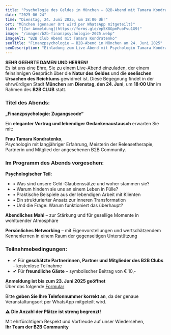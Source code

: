 ```yaml
---
title: "Psychologie des Geldes in München – B2B-Abend mit Tamara Kondratenko"
date: "2025-06-24"
time: "Dienstag, 24. Juni 2025, um 18:00 Uhr"
ort: "München (genauer Ort wird per WhatsApp mitgeteilt)"
link: "[Zur Anmeldung](https://forms.gle/ep5X8GpmPuoFvu1G9)"
image: "/images/b2b-finanzpsychologie-2025.webp"
imageAlt: "B2B Club Abend mit Tamara Kondratenko"
seoTitle: "Finanzpsychologie – B2B-Abend in München am 24. Juni 2025"
seoDescription: "Einladung zum Live-Abend mit Psychologin Tamara Kondratenko über die Natur des Geldes und innere Ursachen des Reichtums. Psychologie, Abendessen und Networking in München."
---
```


**SEHR GEEHRTE DAMEN UND HERREN!**  
Es ist uns eine Ehre, Sie zu einem Live-Abend einzuladen, der einem feinsinnigen Gespräch über die **Natur des Geldes** und die **seelischen Ursachen des Reichtums** gewidmet ist. Diese Begegnung findet in der ehrwürdigen Stadt **München** am **Dienstag, den 24. Juni**, um **18:00 Uhr** im Rahmen des **B2B CLUB** statt.

### Titel des Abends:
**„Finanzpsychologie: Zugangscode“**

Ein **eleganter Vortrag und lebendiger Gedankenaustausch** erwarten Sie mit:

**Frau Tamara Kondratenko**,  
Psychologin mit langjähriger Erfahrung, Meisterin der Releasetherapie,  
Partnerin und Mitglied der angesehenen B2B Community.

### Im Programm des Abends vorgesehen:

**Psychologischer Teil:**
- • Was sind unsere Geld-Glaubenssätze und woher stammen sie?  
- • Warum hindern sie uns an einem Leben in Fülle?  
- • Praktische Beispiele aus der lebendigen Arbeit mit Klienten  
- • Ein strukturierter Ansatz zur inneren Transformation  
- • Und die Frage: Warum funktioniert das überhaupt?

**Abendliches Mahl** – zur Stärkung und für gesellige Momente in wohltuender Atmosphäre

**Persönliches Networking** – mit Eigenvorstellungen und wertschätzendem Kennenlernen in einem Raum der gegenseitigen Unterstützung

### Teilnahmebedingungen:

- ✔ Für **geschätzte Partnerinnen, Partner und Mitglieder des B2B Clubs** – kostenlose Teilnahme  
- ✔ Für **freundliche Gäste** – symbolischer Beitrag von € 10,-

**Anmeldung ist bis zum 23. Juni 2025 geöffnet**  
Über das folgende [Formular](https://forms.gle/ep5X8GpmPuoFvu1G9)

Bitte **geben Sie Ihre Telefonnummer korrekt an**, da der genaue Veranstaltungsort per WhatsApp mitgeteilt wird.

⚠️ **Die Anzahl der Plätze ist streng begrenzt!**

Mit ehrfürchtigem Respekt und Vorfreude auf unser Wiedersehen,  
**Ihr Team der B2B Community**
